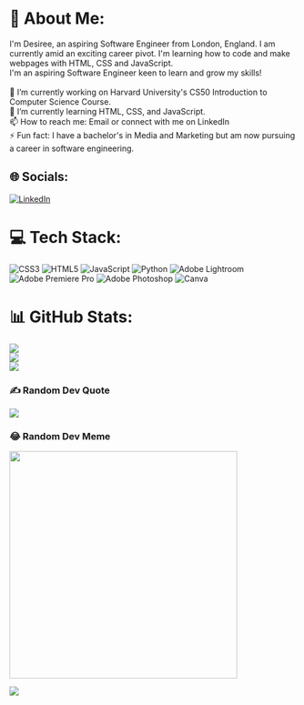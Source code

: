 # 💫 About Me:
I'm Desiree, an aspiring Software Engineer from London, England. I am currently amid an exciting career pivot. I'm learning how to code and make webpages with HTML, CSS and JavaScript.<br>I'm an aspiring Software Engineer keen to learn and grow my skills!<br><br>🔭 I’m currently working on Harvard University's CS50 Introduction to Computer Science Course.<br>🌱 I’m currently learning HTML, CSS, and JavaScript.<br>📫 How to reach me: Email or connect with me on LinkedIn<br>⚡ Fun fact: I have a bachelor's in Media and Marketing but am now pursuing a career in software engineering.


## 🌐 Socials:
[![LinkedIn](https://img.shields.io/badge/LinkedIn-%230077B5.svg?logo=linkedin&logoColor=white)](https://linkedin.com/in/https://www.linkedin.com/in/desireewilliams-forde/) 

# 💻 Tech Stack:
![CSS3](https://img.shields.io/badge/css3-%231572B6.svg?style=for-the-badge&logo=css3&logoColor=white) ![HTML5](https://img.shields.io/badge/html5-%23E34F26.svg?style=for-the-badge&logo=html5&logoColor=white) ![JavaScript](https://img.shields.io/badge/javascript-%23323330.svg?style=for-the-badge&logo=javascript&logoColor=%23F7DF1E) ![Python](https://img.shields.io/badge/python-3670A0?style=for-the-badge&logo=python&logoColor=ffdd54) ![Adobe Lightroom](https://img.shields.io/badge/Adobe%20Lightroom-31A8FF.svg?style=for-the-badge&logo=Adobe%20Lightroom&logoColor=white) ![Adobe Premiere Pro](https://img.shields.io/badge/Adobe%20Premiere%20Pro-9999FF.svg?style=for-the-badge&logo=Adobe%20Premiere%20Pro&logoColor=white) ![Adobe Photoshop](https://img.shields.io/badge/adobe%20photoshop-%2331A8FF.svg?style=for-the-badge&logo=adobe%20photoshop&logoColor=white) ![Canva](https://img.shields.io/badge/Canva-%2300C4CC.svg?style=for-the-badge&logo=Canva&logoColor=white)

# 📊 GitHub Stats:
![](https://github-readme-stats.vercel.app/api?username=desireealexia&theme=merko&hide_border=true&include_all_commits=false&count_private=false)<br/>
![](https://github-readme-streak-stats.herokuapp.com/?user=desireealexia&theme=merko&hide_border=true)<br/>
![](https://github-readme-stats.vercel.app/api/top-langs/?username=desireealexia&theme=merko&hide_border=true&include_all_commits=false&count_private=false&layout=compact)

### ✍️ Random Dev Quote
![](https://quotes-github-readme.vercel.app/api?type=horizontal&theme=merko)

### 😂 Random Dev Meme
<img src='https://randommeme-five.vercel.app/' style="height: 400px;"/>

[![](https://visitcount.itsvg.in/api?id=desireealexia&icon=0&color=8)](https://visitcount.itsvg.in)
